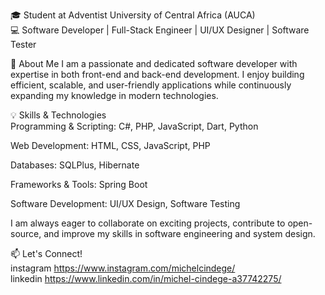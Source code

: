 🎓 Student at Adventist University of Central Africa (AUCA)<br/>
💻 Software Developer | Full-Stack Engineer | UI/UX Designer | Software Tester<br/>

🔹 About Me
I am a passionate and dedicated software developer with expertise in both front-end and back-end development. I enjoy building efficient, scalable, and user-friendly applications while continuously expanding my knowledge in modern technologies.<br/>

💡 Skills & Technologies<br/>
Programming & Scripting: C#, PHP, JavaScript, Dart, Python<br/>

Web Development: HTML, CSS, JavaScript, PHP<br/>

Databases: SQLPlus, Hibernate<br/>

Frameworks & Tools: Spring Boot<br/>

Software Development: UI/UX Design, Software Testing<br/>

I am always eager to collaborate on exciting projects, contribute to open-source, and improve my skills in software engineering and system design.<br/>

📫 Let's Connect!<br/>
instagram https://www.instagram.com/michelcindege/<br/>
linkedin https://www.linkedin.com/in/michel-cindege-a37742275/<br/>
